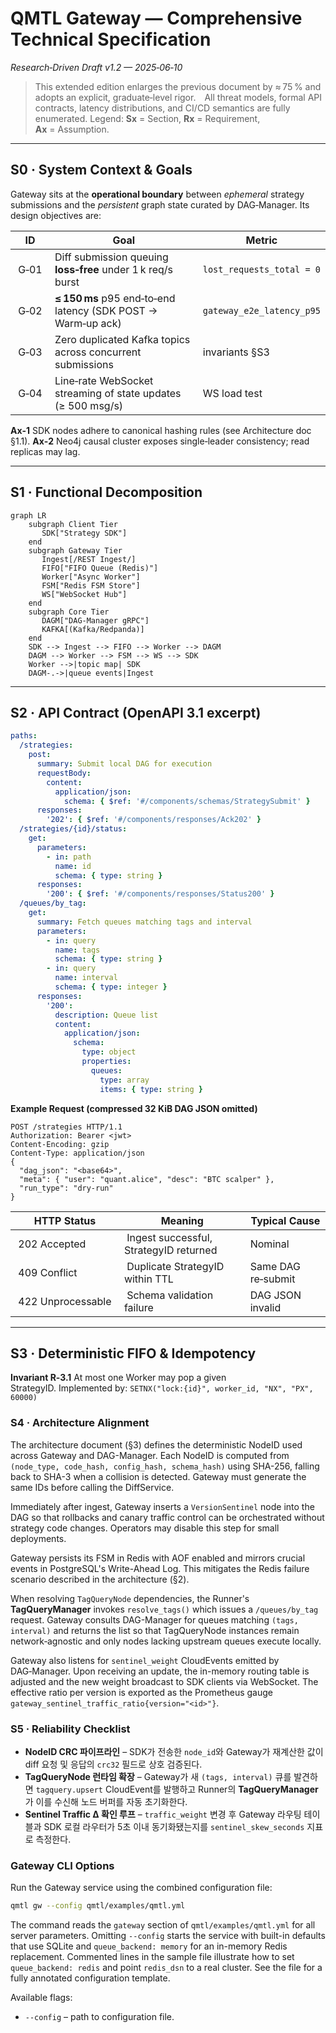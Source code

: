 # QMTL Gateway — Comprehensive Technical Specification

*Research‑Driven Draft v1.2 — 2025‑06‑10*

> This extended edition enlarges the previous document by ≈ 75 % and adopts an explicit, graduate‑level rigor. All threat models, formal API contracts, latency distributions, and CI/CD semantics are fully enumerated.
> Legend: **Sx** = Section, **Rx** = Requirement, **Ax** = Assumption.

---

## S0 · System Context & Goals

Gateway sits at the **operational boundary** between *ephemeral* strategy submissions and the *persistent* graph state curated by DAG‑Manager. Its design objectives are:

| ID     | Goal                                                         | Metric                    |
| ------ | ------------------------------------------------------------ | ------------------------- |
|  G‑01  | Diff submission queuing **loss‑free** under 1 k req/s burst  | `lost_requests_total = 0` |
|  G‑02  | **≤ 150 ms** p95 end‑to‑end latency (SDK POST → Warm‑up ack) | `gateway_e2e_latency_p95` |
|  G‑03  | Zero duplicated Kafka topics across concurrent submissions   | invariants §S3            |
|  G‑04  | Line‑rate WebSocket streaming of state updates (≥ 500 msg/s) | WS load test              |

**Ax‑1** SDK nodes adhere to canonical hashing rules (see Architecture doc §1.1).
**Ax‑2** Neo4j causal cluster exposes single‑leader consistency; read replicas may lag.

---

## S1 · Functional Decomposition

```mermaid
graph LR
    subgraph Client Tier
       SDK["Strategy SDK"]
    end
    subgraph Gateway Tier
       Ingest[/REST Ingest/]
       FIFO["FIFO Queue (Redis)"]
       Worker["Async Worker"]
       FSM["Redis FSM Store"]
       WS["WebSocket Hub"]
    end
    subgraph Core Tier
       DAGM["DAG‑Manager gRPC"]
       KAFKA[(Kafka/Redpanda)]
    end
    SDK --> Ingest --> FIFO --> Worker --> DAGM
    DAGM --> Worker --> FSM --> WS --> SDK
    Worker -->|topic map| SDK
    DAGM-.->|queue events|Ingest
```

---

## S2 · API Contract (**OpenAPI 3.1 excerpt**)

```yaml
paths:
  /strategies:
    post:
      summary: Submit local DAG for execution
      requestBody:
        content:
          application/json:
            schema: { $ref: '#/components/schemas/StrategySubmit' }
      responses:
        '202': { $ref: '#/components/responses/Ack202' }
  /strategies/{id}/status:
    get:
      parameters:
        - in: path
          name: id
          schema: { type: string }
      responses:
        '200': { $ref: '#/components/responses/Status200' }
  /queues/by_tag:
    get:
      summary: Fetch queues matching tags and interval
      parameters:
        - in: query
          name: tags
          schema: { type: string }
        - in: query
          name: interval
          schema: { type: integer }
      responses:
        '200':
          description: Queue list
          content:
            application/json:
              schema:
                type: object
                properties:
                  queues:
                    type: array
                    items: { type: string }
```

**Example Request (compressed 32 KiB DAG JSON omitted)**

```http
POST /strategies HTTP/1.1
Authorization: Bearer <jwt>
Content‑Encoding: gzip
Content‑Type: application/json
{
  "dag_json": "<base64>",
  "meta": { "user": "quant.alice", "desc": "BTC scalper" },
  "run_type": "dry-run"
}
```

| HTTP Status         | Meaning                                 | Typical Cause      |
| ------------------- | --------------------------------------- | ------------------ |
|  202 Accepted       |  Ingest successful, StrategyID returned | Nominal            |
|  409 Conflict       |  Duplicate StrategyID within TTL        | Same DAG re‑submit |
|  422 Unprocessable  |  Schema validation failure              | DAG JSON invalid   |

---

## S3 · Deterministic FIFO & Idempotency

**Invariant R‑3.1** At most one Worker may pop a given StrategyID. Implemented by:
`SETNX("lock:{id}", worker_id, "NX", "PX", 60000)`

### S4 · Architecture Alignment

The architecture document (§3) defines the deterministic NodeID used across Gateway and DAG-Manager. Each NodeID is computed from `(node_type, code_hash, config_hash, schema_hash)` using SHA-256, falling back to SHA-3 when a collision is detected. Gateway must generate the same IDs before calling the DiffService.

Immediately after ingest, Gateway inserts a `VersionSentinel` node into the DAG so that rollbacks and canary traffic control can be orchestrated without strategy code changes. Operators may disable this step for small deployments.

Gateway persists its FSM in Redis with AOF enabled and mirrors crucial events in PostgreSQL's Write-Ahead Log. This mitigates the Redis failure scenario described in the architecture (§2).

When resolving `TagQueryNode` dependencies, the Runner's **TagQueryManager**
invokes ``resolve_tags()`` which issues a ``/queues/by_tag`` request. Gateway
consults DAG-Manager for queues matching `(tags, interval)` and returns the list
so that TagQueryNode instances remain network‑agnostic and only nodes lacking
upstream queues execute locally.

Gateway also listens for `sentinel_weight` CloudEvents emitted by DAG‑Manager. Upon receiving an update, the in-memory routing table is adjusted and the new weight broadcast to SDK clients via WebSocket. The effective ratio per version is exported as the Prometheus gauge `gateway_sentinel_traffic_ratio{version="<id>"}`.

### S5 · Reliability Checklist

* **NodeID CRC 파이프라인** – SDK가 전송한 `node_id`와 Gateway가 재계산한 값이
  diff 요청 및 응답의 `crc32` 필드로 상호 검증된다.
* **TagQueryNode 런타임 확장** – Gateway가 새 `(tags, interval)` 큐를 발견하면
  `tagquery.upsert` CloudEvent를 발행하고 Runner의 **TagQueryManager**가 이를
  수신해 노드 버퍼를 자동 초기화한다.
* **Sentinel Traffic Δ 확인 루프** – `traffic_weight` 변경 후 Gateway 라우팅
  테이블과 SDK 로컬 라우터가 5초 이내 동기화됐는지를 `sentinel_skew_seconds`
  지표로 측정한다.

### Gateway CLI Options

Run the Gateway service using the combined configuration file:

```bash
qmtl gw --config qmtl/examples/qmtl.yml
```

The command reads the ``gateway`` section of ``qmtl/examples/qmtl.yml`` for all
server parameters. Omitting ``--config`` starts the service with built-in
defaults that use SQLite and ``queue_backend: memory`` for an in-memory Redis
replacement. Commented lines in the sample file illustrate how to set
``queue_backend: redis`` and point ``redis_dsn`` to a real cluster. See the file
for a fully annotated configuration template.

Available flags:

- ``--config`` – path to configuration file.
